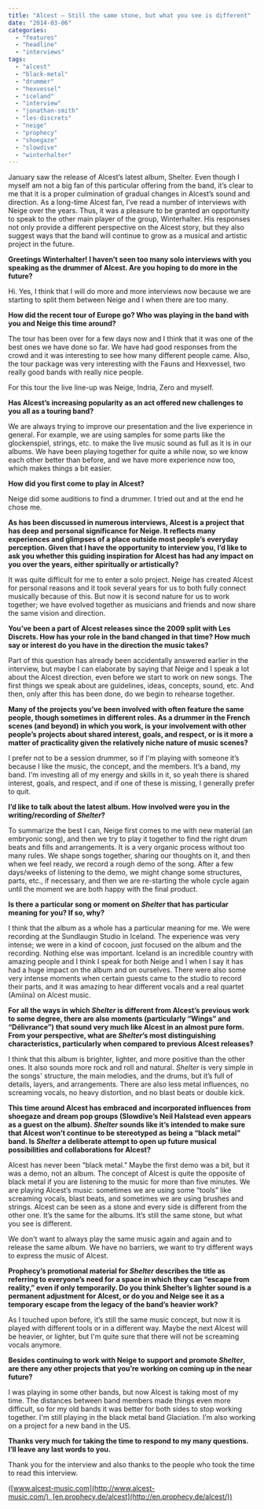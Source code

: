 ```yaml
---
title: "Alcest – Still the same stone, but what you see is different"
date: "2014-03-06"
categories: 
  - "features"
  - "headline"
  - "interviews"
tags: 
  - "alcest"
  - "black-metal"
  - "drummer"
  - "hexvessel"
  - "iceland"
  - "interview"
  - "jonathan-smith"
  - "les-discrets"
  - "neige"
  - "prophecy"
  - "shoegaze"
  - "slowdive"
  - "winterhalter"
---
```


January saw the release of Alcest’s latest album, Shelter. Even though I myself am not a big fan of this particular offering from the band, it’s clear to me that it is a proper culmination of gradual changes in Alcest’s sound and direction. As a long-time Alcest fan, I’ve read a number of interviews with Neige over the years. Thus, it was a pleasure to be granted an opportunity to speak to the other main player of the group, Winterhalter. His responses not only provide a different perspective on the Alcest story, but they also suggest ways that the band will continue to grow as a musical and artistic project in the future.

**Greetings Winterhalter! I haven’t seen too many solo interviews with you speaking as the drummer of Alcest. Are you hoping to do more in the future?**

Hi. Yes, I think that I will do more and more interviews now because we are starting to split them between Neige and I when there are too many.

**How did the recent tour of Europe go? Who was playing in the band with you and Neige this time around?**

The tour has been over for a few days now and I think that it was one of the best ones we have done so far. We have had good responses from the crowd and it was interesting to see how many different people came. Also, the tour package was very interesting with the Fauns and Hexvessel, two really good bands with really nice people.

For this tour the live line-up was Neige, Indria, Zero and myself.

**Has Alcest’s increasing popularity as an act offered new challenges to you all as a touring band?**

We are always trying to improve our presentation and the live experience in general. For example, we are using samples for some parts like the glockenspiel, strings, etc. to make the live music sound as full as it is in our albums. We have been playing together for quite a while now, so we know each other better than before, and we have more experience now too, which makes things a bit easier.

**How did you first come to play in Alcest?** 

Neige did some auditions to find a drummer. I tried out and at the end he chose me.

**As has been discussed in numerous interviews, Alcest is a project that has deep and personal significance for Neige. It reflects many experiences and glimpses of a place outside most people’s everyday perception. Given that I have the opportunity to interview you, I’d like to ask you whether this guiding inspiration for Alcest has had any impact on you over the years, either spiritually or artistically?**

It was quite difficult for me to enter a solo project. Neige has created Alcest for personal reasons and it took several years for us to both fully connect musically because of this. But now it is second nature for us to work together; we have evolved together as musicians and friends and now share the same vision and direction.

**You’ve been a part of Alcest releases since the 2009 split with Les Discrets. How has your role in the band changed in that time? How much say or interest do you have in the direction the music takes?**

Part of this question has already been accidentally answered earlier in the interview, but maybe I can elaborate by saying that Neige and I speak a lot about the Alcest direction, even before we start to work on new songs. The first things we speak about are guidelines, ideas, concepts, sound, etc. And then, only after this has been done, do we begin to rehearse together.

**Many of the projects you’ve been involved with often feature the same people, though sometimes in different roles. As a drummer in the French scenes (and beyond) in which you work, is your involvement with other people’s projects about shared interest, goals, and respect, or is it more a matter of practicality given the relatively niche nature of music scenes?**

I prefer not to be a session drummer, so if I'm playing with someone it’s because I like the music, the concept, and the members. It’s a band, my band. I'm investing all of my energy and skills in it, so yeah there is shared interest, goals, and respect, and if one of these is missing, I generally prefer to quit.

**I’d like to talk about the latest album. How involved were you in the writing/recording of _Shelter_?**

To summarize the best I can, Neige first comes to me with new material (an embryonic song), and then we try to play it together to find the right drum beats and fills and arrangements. It is a very organic process without too many rules. We shape songs together, sharing our thoughts on it, and then when we feel ready, we record a rough demo of the song. After a few days/weeks of listening to the demo, we might change some structures, parts, etc., if necessary, and then we are re-starting the whole cycle again until the moment we are both happy with the final product.

**Is there a particular song or moment on _Shelter_ that has particular meaning for you? If so, why?**

I think that the album as a whole has a particular meaning for me. We were recording at the Sundlaugin Studio in Iceland. The experience was very intense; we were in a kind of cocoon, just focused on the album and the recording. Nothing else was important. Iceland is an incredible country with amazing people and I think I speak for both Neige and I when I say it has had a huge impact on the album and on ourselves. There were also some very intense moments when certain guests came to the studio to record their parts, and it was amazing to hear different vocals and a real quartet (Amiina) on Alcest music.

**For all the ways in which _Shelter_ is different from Alcest’s previous work to some degree, there are also moments (particularly “Wings” and “Délivrance”) that sound very much like Alcest in an almost pure form. From your perspective, what are _Shelter_’s most distinguishing characteristics, particularly when compared to previous Alcest releases?**

I think that this album is brighter, lighter, and more positive than the other ones. It also sounds more rock and roll and natural. _Shelter_ is very simple in the songs' structure, the main melodies, and the drums, but it’s full of details, layers, and arrangements. There are also less metal influences, no screaming vocals, no heavy distortion, and no blast beats or double kick.

**This time around Alcest has embraced and incorporated influences from shoegaze and dream pop groups (Slowdive’s Neil Halstead even appears as a guest on the album). _Shelter_ sounds like it’s intended to make sure that Alcest won’t continue to be stereotyped as being a “black metal” band. Is _Shelter_ a deliberate attempt to open up future musical possibilities and collaborations for Alcest?**

Alcest has never been “black metal.” Maybe the first demo was a bit, but it was a demo, not an album. The concept of Alcest is quite the opposite of black metal if you are listening to the music for more than five minutes. We are playing Alcest’s music: sometimes we are using some “tools” like screaming vocals, blast beats, and sometimes we are using brushes and strings. Alcest can be seen as a stone and every side is different from the other one. It’s the same for the albums. It’s still the same stone, but what you see is different.

We don't want to always play the same music again and again and to release the same album. We have no barriers, we want to try different ways to express the music of Alcest.

**Prophecy’s promotional material for _Shelter_ describes the title as referring to everyone’s need for a space in which they can “escape from reality,” even if only temporarily. Do you think Shelter’s lighter sound is a permanent adjustment for Alcest, or do you and Neige see it as a temporary escape from the legacy of the band’s heavier work?**

As I touched upon before, it’s still the same music concept, but now it is played with different tools or in a different way. Maybe the next Alcest will be heavier, or lighter, but I'm quite sure that there will not be screaming vocals anymore.

**Besides continuing to work with Neige to support and promote _Shelter_, are there any other projects that you’re working on coming up in the near future?**

I was playing in some other bands, but now Alcest is taking most of my time. The distances between band members made things even more difficult, so for my old bands it was better for both sides to stop working together. I'm still playing in the black metal band Glaciation. I’m also working on a project for a new band in the US.

**Thanks very much for taking the time to respond to my many questions. I’ll leave any last words to you.**

Thank you for the interview and also thanks to the people who took the time to read this interview.

([www.alcest-music.com](http://www.alcest-music.com/), [en.prophecy.de/alcest](http://en.prophecy.de/alcest/))
